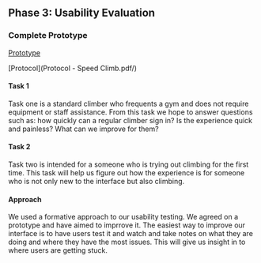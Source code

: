 ## Phase 3: Usability Evaluation

### Complete Prototype
[Prototype](https://xd.adobe.com/view/d85142a4-0da3-48b5-4778-11d3ea7b63f2-ae60/)

[Protocol](Protocol - Speed Climb.pdf/)

#### Task 1
Task one is a standard climber who frequents a gym and does not require equipment or staff assistance.
From this task we hope to answer questions such as: how quickly can a regular climber sign in? Is the experience
quick and painless? What can we improve for them?

#### Task 2
Task two is intended for a someone who is trying out climbing for the first time. This task will help us figure out
how the experience is for someone who is not only new to the interface but also climbing. 

#### Approach
We used a formative approach to our usability testing. We agreed on a prototype and have aimed to imprrove it. The easiest way to improve
our interface is to have users test it and watch and take notes on what they are doing and where they have the most issues. This will give us insight in to where users are getting stuck.
